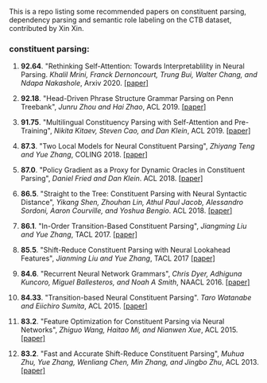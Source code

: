 This is a repo listing some recommended papers on constituent parsing, dependency parsing and semantic role labeling on the CTB dataset, contributed by Xin Xin.

### constituent parsing:
1. **92.64**. "Rethinking Self-Attention: Towards Interpretablility in Neural Parsing. *Khalil Mrini, Franck Dernoncourt, Trung Bui, Walter Chang, and Ndapa Nakashole*, Arxiv 2020. [[paper]](https://arxiv.org/pdf/1911.03875.pdf)

2. **92.18**. "Head-Driven Phrase Structure Grammar Parsing on Penn Treebank", *Junru Zhou and Hai Zhao*, ACL 2019. [[paper]](https://www.aclweb.org/anthology/P19-1230.pdf)

3. **91.75**. "Multilingual Constituency Parsing with Self-Attention and Pre-Training", *Nikita Kitaev, Steven Cao, and Dan Klein*, ACL 2019. [[paper]](https://www.aclweb.org/anthology/P19-1340.pdf)

4. **87.3**. "Two Local Models for Neural Constituent Parsing", *Zhiyang Teng and Yue Zhang*, COLING 2018. [[paper]](https://www.aclweb.org/anthology/C18-1011.pdf)

5. **87.0**. "Policy Gradient as a Proxy for Dynamic Oracles in Constituent Parsing", *Daniel Fried and Dan Klein*. ACL 2018. [[paper]](https://www.aclweb.org/anthology/P18-2075.pdf)

6. **86.5**. "Straight to the Tree: Constituent Parsing with Neural Syntactic Distance", *Yikang Shen, Zhouhan Lin, Athul Paul Jacob, Alessandro Sordoni, Aaron Courville, and Yoshua Bengio*. ACL 2018. [[paper]](https://www.aclweb.org/anthology/P18-1108.pdf)

7. **86.1**. "In-Order Transition-Based Constituent Parsing", *Jiangming Liu and Yue Zhang*, TACL 2017. [[paper]](https://transacl.org/ojs/index.php/tacl/article/view/1199/258)

8. **85.5**. "Shift-Reduce Constituent Parsing with Neural Lookahead Features", *Jianming Liu and Yue Zhang*, TACL 2017 [[paper]](https://transacl.org/ojs/index.php/tacl/article/download/927/225)

9. **84.6**. "Recurrent Neural Network Grammars", *Chris Dyer, Adhiguna Kuncoro, Miguel Ballesteros, and Noah A Smith*, NAACL 2016. [[paper]](https://www.aclweb.org/anthology/N16-1024.pdf)

10. **84.33**. "Transition-based Neural Constituent Parsing". *Taro Watanabe and Eiichiro Sumita*, ACL 2015. [[paper]](https://www.aclweb.org/anthology/P15-1113.pdf)

11. **83.2**. "Feature Optimization for Constituent Parsing via Neural Networks", *Zhiguo Wang, Haitao Mi, and Nianwen Xue*, ACL 2015.[[paper]](https://www.aclweb.org/anthology/P15-1110.pdf)

12. **83.2**. "Fast and Accurate Shift-Reduce Constituent Parsing", *Muhua Zhu, Yue Zhang, Wenliang Chen, Min Zhang, and Jingbo Zhu*, ACL 2013. [[paper]](https://www.aclweb.org/anthology/P13-1043.pdf)
